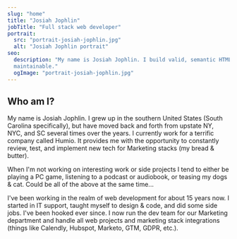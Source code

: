 ```yaml
---
slug: "home"
title: "Josiah Jophlin"
jobTitle: "Full stack web developer"
portrait:
  src: "portrait-josiah-jophlin.jpg"
  alt: "Josiah Jophlin portrait"
seo:
  description: "My name is Josiah Jophlin. I build valid, semantic HTML that’s search engine optimized and easily
  maintainable."
  ogImage: "portrait-josiah-jophlin.jpg"
---
```


## Who am I?

My name is Josiah Jophlin. I grew up in the southern United States (South Carolina specifically), but have moved back and forth from upstate NY, NYC, and SC several times over the years. I currently work for a terrific company called Humio. It provides me with the opportunity to constantly review, test, and implement new tech for Marketing stacks (my bread & butter).

When I'm not working on interesting work or side projects I tend to either be playing a PC game, listening to a podcast or audiobook, or teasing my dogs & cat. Could be all of the above at the same time...

I've been working in the realm of web development for about 15 years now. I started in IT support, taught myself to design & code, and did some side jobs. I've been hooked ever since. I now run the dev team for our Marketing department and handle all web projects and marketing stack integrations (things like Calendly, Hubspot, Marketo, GTM, GDPR, etc.).
